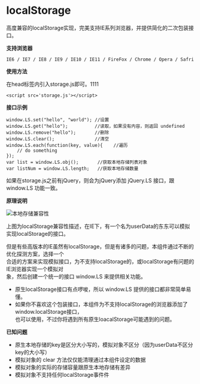 localStorage
============

高度兼容的localStorage实现，完美支持IE系列浏览器，并提供简化的二次包装接口。

**支持浏览器**

	IE6 / IE7 / IE8 / IE9 / IE10 / IE11 / FireFox / Chrome / Opera / Safri

**使用方法**

在head标签内引入storage.js即可。1111

	<script src='storage.js'></script>
**接口示例**

	window.LS.set("hello", "world"); //设置
	window.LS.get("hello");			 //读取，如果没有内容，则返回 undefined
	window.LS.remove("hello");		 //删除
	window.LS.clear();				 //清空
	window.LS.each(function(key, value){	//遍历
		// do something
	});
	var list = window.LS.obj();		  //获取本地存储列表对象
	var listNum = window.LS.length;	  //获取本地存储数量

如果在storage.js之前有jQuery，则会为jQuery添加 jQuery.LS 接口，跟 window.LS 功能一致。  

**原理说明**

![本地存储兼容性](http://pic002.cnblogs.com/images/2012/422834/2012070316413785.jpg "本地存储兼容性")

上图为localStorage兼容性描述，在IE下，有一个名为userData的东东可以模拟实现localStorage的接口。<br/>

但是有些高版本的IE虽然有localStorage，但是有诸多的问题，本组件通过不断的优化探测方案，选择一个<br/>
合适的方案来实现模拟接口，为不支持localStorage的，或localStorage有问题的IE浏览器实现一个模拟对<br/>
象，然后创建一个统一的接口 window.LS 来提供相关功能。

 * 原生localStorage接口有点啰唆，所以 window.LS 提供的接口都非常简单易懂。<br/>
 * 如果你不喜欢这个包装接口，本组件为不支持localStorage的浏览器添加了window.localStorage接口，<br/>
也可以使用，不过你将遇到所有原生loacalStorage可能遇到的问题。

**已知问题**

 * 原生本地存储的key是区分大小写的，模拟对象不区分（因为userData不区分key的大小写）
 * 模拟对象的 clear 方法仅仅能清理通过本组件设定的数据
 * 模拟对象的实际的存储容量跟原生本地存储有差异
 * 模拟对象不支持任何localStorage事件件
